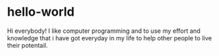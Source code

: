 # hello-world

Hi everybody!
  I like computer programming and to use my effort and knowledge that i have got everyday in my life to help other people to live their potentail.
